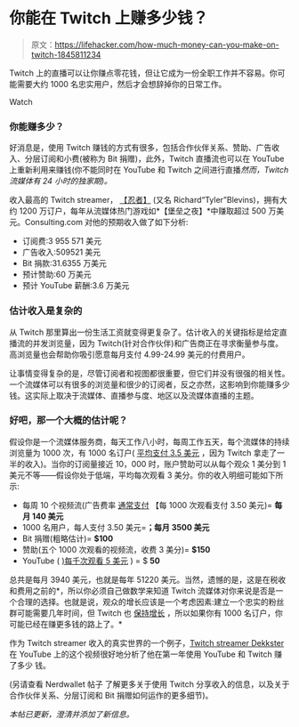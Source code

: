 # 你能在 Twitch 上赚多少钱？

> 原文：<https://lifehacker.com/how-much-money-can-you-make-on-twitch-1845811234>

Twitch 上的直播可以让你赚点零花钱，但让它成为一份全职工作并不容易。你可能需要大约 1000 名忠实用户，然后才会想辞掉你的日常工作。

Watch

### 你能赚多少？

好消息是，使用 Twitch 赚钱的方式有很多，包括合作伙伴关系、赞助、广告收入、分层订阅和小费(被称为 Bit 捐赠)，此外，Twitch 直播流也可以在 YouTube 上重新利用来赚钱(你不能同时在 YouTube 和 Twitch 之间进行直播*然而，Twitch 流媒体有 24 小时的独家期)。*

收入最高的 Twitch streamer， [【忍者】](https://www.twitch.tv/ninja) (又名 Richard“Tyler”Blevins)，拥有大约 1200 万订户，每年从流媒体热门游戏如*【堡垒之夜】*中赚取超过 500 万美元。Consulting.com 对他的预期收入做了如下分析:

*   订阅费:3 955 571 美元
*   广告收入:509521 美元
*   Bit 捐款:31.6355 万美元
*   预计赞助:60 万美元
*   预计 YouTube 薪酬:3.6 万美元

### 估计收入是复杂的

从 Twitch 那里算出一份生活工资就变得更复杂了。估计收入的关键指标是给定直播流的并发浏览量，因为 Twitch(针对合作伙伴)和广告商正在寻求衡量参与度。高浏览量也会帮助你吸引愿意每月支付 4.99-24.99 美元的付费用户。

让事情变得复杂的是，尽管订阅者和视图都很重要，但它们并没有很强的相关性。一个流媒体可以有很多的浏览量和很少的订阅者，反之亦然，这影响到你能赚多少钱。这实际上取决于流媒体、直播参与度、地区以及流媒体直播的主题。

### 好吧，那一个大概的估计呢？

假设你是一个流媒体服务商，每天工作八小时，每周工作五天，每个流媒体的持续浏览量为 1000 次，有 1000 名订户( [平均支付 3.5 美元](https://www.theverge.com/2020/9/15/21437787/twitch-midroll-ad-affiliate-partner-cpm) ，因为 Twitch 拿走了一半的收入)。当你的订阅量接近 10，000 时，账户赞助可以从每个观众 1 美分到 1 美元不等——假设你处于低端，平均每次观看 3 美分。你的收入明细可能如下所示:

*   每周 10 个视频流(广告费率 [通常支付](https://www.theverge.com/2020/9/15/21437787/twitch-midroll-ad-affiliate-partner-cpm) 【每 1000 次观看支付 3.50 美元)= **每月 140 美元**
*   1000 名用户，每人支付 3.50 美元=**；每月 3500 美元**
*   Bit 捐赠(粗略估计)= **$100**
*   赞助(五个 1000 次观看的视频流，收费 3 美分)= **$150**
*   YouTube ( [)每千次观看 5 美元](https://turbo.intuit.com/blog/relationships/how-much-do-youtubers-make-5035/) ) = $ **50**

总共是每月 3940 美元，也就是每年 51220 美元。当然，遗憾的是，这是在税收和费用之前的*，所以你必须自己做数学来知道 Twitch 流媒体对你来说是否是一个合理的选择。也就是说，观众的增长应该是一个考虑因素:建立一个忠实的粉丝群可能需要几年时间，但 Twitch 也 [保持增长](https://www.businessinsider.com/twitch-viewership-grows-faster-than-previously-forecast-2020-9#:~:text=That's%20a%2026.2%25%20increase%20from,gaming%20streams%20are%20gaining%20popularity.&text=We%20forecast%20that%20the%20number,next%20year%2C%20to%2044.0%20million.) ，所以如果你有 1000 名订户，你可能已经在赚更多钱的路上了。*

作为 Twitch streamer 收入的真实世界的一个例子，[Twitch streamer Dekkster](https://www.youtube.com/watch?v=-1KJ4GQtimw)在 YouTube 上的这个视频很好地分析了他在第一年使用 YouTube 和 Twitch 赚了多少 钱。

(另请查看 Nerdwallet 帖子 了解更多关于使用 Twitch 分享收入的信息，以及关于合作伙伴关系、分层订阅和 Bit 捐赠如何运作的更多细节)。

*本帖已更新，澄清并添加了新信息。*